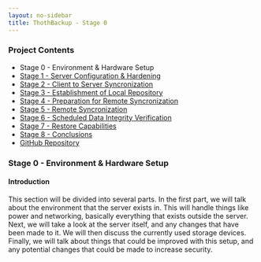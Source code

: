 ```yaml
---
layout: no-sidebar
title: ThothBackup - Stage 0
---
```


### Project Contents ###

* Stage 0 - Environment & Hardware Setup
* [Stage 1 - Server Configuration & Hardening][2]
* [Stage 2 - Client to Server Syncronization][3]
* [Stage 3 - Establishment of Local Repository][4]
* [Stage 4 - Preparation for Remote Syncronization][5]
* [Stage 5 - Remote Syncronization][6]
* [Stage 6 - Scheduled Data Integrity Verification][7]
* [Stage 7 - Restore Capabilities][8]
* [Stage 8 - Conclusions][9]
* [GitHub Repository][10]

### Stage 0 - Environment & Hardware Setup ###

#### Introduction ####

This section will be divided into several parts. In the first part, we will talk
about the environment that the server exists in. This will handle things like
power and networking, basically everything that exists outside the server. Next,
we will take a look at the server itself, and any changes that have been made to
it. We will then discuss the currently used storage devices. Finally, we will
talk about things that could be improved with this setup, and any potential
changes that could be made to increase security.




[1]:  /projects/thothbackup/stage-0/
[2]:  /projects/thothbackup/stage-1/
[3]:  /projects/thothbackup/stage-2/
[4]:  /projects/thothbackup/stage-3/
[5]:  /projects/thothbackup/stage-4/
[6]:  /projects/thothbackup/stage-5/
[7]:  /projects/thothbackup/stage-6/
[8]:  /projects/thothbackup/stage-7/
[9]:  /projects/thothbackup/stage-8/
[10]: https://github.com/zyradyl/ThothBackup
